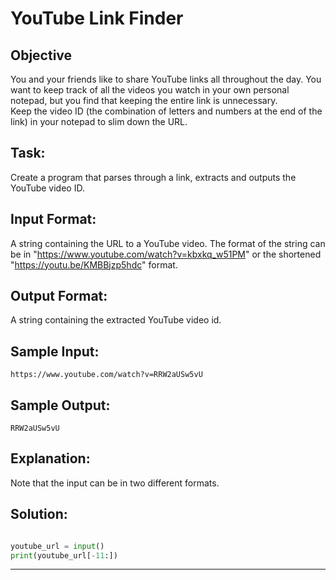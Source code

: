 # YouTube Link Finder 
## Objective
 
You and your friends like to share YouTube links all throughout the day. You want to keep track of all the videos you watch in your own personal notepad, but you find that keeping the entire link is unnecessary.  
Keep the video ID (the combination of letters and numbers at the end of the link) in your notepad to slim down the URL. 
 

## Task:  

Create a program that parses through a link, extracts and outputs the YouTube video ID. 
 

## Input Format:  

A string containing the URL to a YouTube video. The format of the string can be in "https://www.youtube.com/watch?v=kbxkq_w51PM" or the shortened "https://youtu.be/KMBBjzp5hdc" format. 
 

## Output Format:  

A string containing the extracted YouTube video id. 
 

## Sample Input:  

```
https://www.youtube.com/watch?v=RRW2aUSw5vU 
```
 

## Sample Output:  

```
RRW2aUSw5vU 
```


## Explanation:
Note that the input can be in two different formats.


## Solution:

```python

youtube_url = input()
print(youtube_url[-11:])

```


---